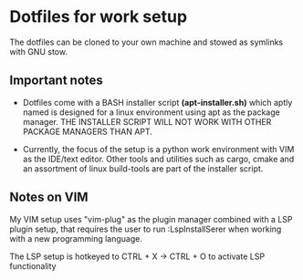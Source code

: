 # Dotfiles for work setup

The dotfiles can be cloned to your own machine and stowed as symlinks with GNU stow.

## Important notes

- Dotfiles come with a BASH installer script **(apt-installer.sh)** which aptly named is designed for a linux environment using apt as the package manager. THE INSTALLER SCRIPT WILL NOT WORK WITH OTHER PACKAGE MANAGERS THAN APT.

- Currently, the focus of the setup is a python work environment with VIM as the IDE/text editor. Other tools and utilities such as cargo, cmake and an assortment of linux build-tools are part of the installer script.

## Notes on VIM
My VIM setup uses "vim-plug" as the plugin manager combined with a LSP plugin setup, that requires the user to run :LspInstallSerer when working with a new programming language.

The LSP setup is hotkeyed to CTRL + X -> CTRL + O to activate LSP functionality
